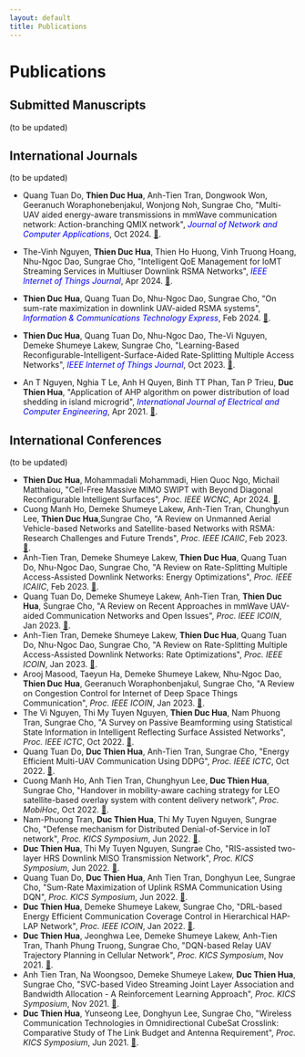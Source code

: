 ```yaml
---
layout: default
title: Publications
---
```


# Publications

## Submitted Manuscripts
(to be updated)


## International Journals 
(to be updated)
- Quang Tuan Do, **Thien Duc Hua**, Anh-Tien Tran, Dongwook Won, Geeranuch Woraphonebenjakul, Wonjong Noh, Sungrae Cho, 
  "Multi-UAV aided energy-aware transmissions in mmWave communication network: Action-branching QMIX network", 
  *<span style="color: blue;">Journal of Network and Computer Applications</span>*, Oct 2024. 
  [🔗](https://www.sciencedirect.com/science/article/pii/S1084804524001255).

- The-Vinh Nguyen, **Thien Duc Hua**, Thien Ho Huong, Vinh Truong Hoang, Nhu-Ngoc Dao, Sungrae Cho, 
  "Intelligent QoE Management for IoMT Streaming Services in Multiuser Downlink RSMA Networks", 
  *<span style="color: blue;">IEEE Internet of Things Journal</span>*, Apr 2024. 
  [🔗](https://ieeexplore.ieee.org/abstract/document/10322782).

- **Thien Duc Hua**, Quang Tuan Do, Nhu-Ngoc Dao, Sungrae Cho, 
  "On sum-rate maximization in downlink UAV-aided RSMA systems", 
  *<span style="color: blue;">Information & Communications Technology Express</span>*, Feb 2024. 
  [🔗](https://www.sciencedirect.com/science/article/pii/S2405959523000280).
  
- **Thien Duc Hua**, Quang Tuan Do, Nhu-Ngoc Dao, The-Vi Nguyen, Demeke Shumeye Lakew, Sungrae Cho, 
  "Learning-Based Reconfigurable-Intelligent-Surface-Aided Rate-Splitting Multiple Access Networks", 
  *<span style="color: blue;">IEEE Internet of Things Journal</span>*, Oct 2023. 
  [🔗](https://www.researchgate.net/publication/371167332_Learning-based_Reconfigurable_Intelligent_Surface-aided_Rate-Splitting_Multiple_Access_Networks).

- An T Nguyen, Nghia T Le, Anh H Quyen, Binh TT Phan, Tan P Trieu, **Duc Thien Hua**, "Application of AHP algorithm on power distribution of load shedding in island microgrid", *<span style="color: blue;">International Journal of Electrical and Computer Engineering</span>*, Apr 2021. [🔗](https://d1wqtxts1xzle7.cloudfront.net/66105664/11_22925_CE_30jul_15apr_L-libre.pdf?1616750769=&response-content-disposition=inline%3B+filename%3DApplication_of_AHP_algorithm_on_power_di.pdf&Expires=1740071646&Signature=ZvkRtCUjGvam8RP6dnV3Zjmrx2UxVW7ZhcKetQ9EVQsXtYxQ2sd6rVcYG0a3txpQlMluOKG1tq7VovDX1nlF8lGD533h7iDrvxsomrqoxX29H2SxYWiodmUmTWFpHq9~vmcKVneQqxjC2cwKmmRe-1HAjbMK0zHMKpqbD7yQY67iKIs6VAFfbnciaKY0WAu7tMQfgHQFqGNKYRBUSLaouU-P9iwAh-dHJXiIzgMME7Qvel0WshtdWG93kDESeGZdhrgdUNZQcBEkxKKtJPrU-2NR0vJlOR~T3Vgly5QphoAFoeMWhB9aAXpZLB35eGi6srsIKfIK3Fz6nL5rgmq1tQ__&Key-Pair-Id=APKAJLOHF5GGSLRBV4ZA).  



## International Conferences
(to be updated)
- **Thien Duc Hua**, Mohammadali Mohammadi, Hien Quoc Ngo, Michail Matthaiou, "Cell-Free Massive MIMO SWIPT with Beyond Diagonal Reconfigurable Intelligent Surfaces", *Proc. IEEE WCNC*, Apr 2024. [🔗](https://arxiv.org/abs/2402.00646).  
- Cuong Manh Ho, Demeke Shumeye Lakew, Anh-Tien Tran, Chunghyun Lee, **Thien Duc Hua**,Sungrae Cho, "A Review on Unmanned Aerial Vehicle-based Networks and Satellite-based Networks with RSMA: Research Challenges and Future Trends", *Proc. IEEE ICAIIC*, Feb 2023. [🔗](https://www.researchgate.net/publication/369495670_A_Review_on_Unmanned_Aerial_Vehicle-based_Networks_and_Satellite-based_Networks_with_RSMA_Research_Challenges_and_Future_Trends).  
- Anh-Tien Tran, Demeke Shumeye Lakew, **Thien Duc Hua**, Quang Tuan Do, Nhu-Ngoc Dao, Sungrae Cho, "A Review on Rate-Splitting Multiple Access-Assisted Downlink Networks: Energy Optimizations", *Proc. IEEE ICAIIC*, Feb 2023. [🔗](https://www.researchgate.net/publication/369486482_A_Review_on_Rate-Splitting_Multiple_Access-Assisted_Downlink_Networks_Energy_Optimizations).  
- Quang Tuan Do, Demeke Shumeye Lakew, Anh-Tien Tran, **Thien Duc Hua**, Sungrae Cho, "A Review on Recent Approaches in mmWave UAV-aided Communication Networks and Open Issues", *Proc. IEEE ICOIN*, Jan 2023. [🔗](https://www.researchgate.net/publication/368731316_A_Review_on_Recent_Approaches_in_mmWave_UAV-aided_Communication_Networks_and_Open_Issues).  
- Anh-Tien Tran, Demeke Shumeye Lakew, **Thien Duc Hua**, Quang Tuan Do, Nhu-Ngoc Dao, Sungrae Cho, "A Review on Rate-Splitting Multiple Access-Assisted Downlink Networks: Rate Optimizations", *Proc. IEEE ICOIN*, Jan 2023. [🔗](https://www.researchgate.net/publication/368726616_A_Review_on_Rate-Splitting_Multiple_Access-Assisted_Downlink_Networks_Rate_Optimizations).  
- Arooj Masood, Taeyun Ha, Demeke Shumeye Lakew, Nhu-Ngoc Dao, **Thien Duc Hua**, Geeranuch Woraphonbenjakul, Sungrae Cho, "A Review on Congestion Control for Internet of Deep Space Things Communication", *Proc. IEEE ICOIN*, Jan 2023. [🔗](https://www.researchgate.net/publication/368730180_A_Review_on_Congestion_Control_for_Internet_of_Deep_Space_Things_Communication).  
- The Vi Nguyen, Thi My Tuyen Nguyen, **Thien Duc Hua**, Nam Phuong Tran, Sungrae Cho, "A Survey on Passive Beamforming using Statistical State Information in Intelligent Reflecting Surface Assisted Networks", *Proc. IEEE ICTC*, Oct 2022. [🔗](https://www.researchgate.net/publication/365752939_A_Survey_on_Passive_Beamforming_using_Statistical_State_Information_in_Intelligent_Reflecting_Surface_Assisted_Networks).  
- Quang Tuan Do, **Duc Thien Hua**, Anh-Tien Tran, Sungrae Cho, "Energy Efficient Multi-UAV Communication Using DDPG", *Proc. IEEE ICTC*, Oct 2022. [🔗](https://www.researchgate.net/publication/365752878_Energy_Efficient_Multi-UAV_Communication_Using_DDPG).  
- Cuong Manh Ho, Anh Tien Tran, Chunghyun Lee, **Duc Thien Hua**, Sungrae Cho, "Handover in mobility-aware caching strategy for LEO satellite-based overlay system with content delivery network", *Proc. MobiHoc*, Oct 2022. [🔗](https://www.researchgate.net/publication/364121027_Handover_in_mobility-aware_caching_strategy_for_LEO_satellite-based_overlay_system_with_content_delivery_network).  
- Nam-Phuong Tran, **Duc Thien Hua**, Thi My Tuyen Nguyen, Sungrae Cho, "Defense mechanism for Distributed Denial-of-Service in IoT network", *Proc. KICS Symposium*, Jun 2022. [🔗](https://www.dbpia.co.kr/Journal/articleDetail?nodeId=NODE11108051).  
- **Duc Thien Hua**, Thi My Tuyen Nguyen, Sungrae Cho, "RIS-assisted two-layer HRS Downlink MISO Transmission Network", *Proc. KICS Symposium*, Jun 2022. [🔗](https://www.dbpia.co.kr/Journal/articleDetail?nodeId=NODE11108187).  
- Quang Tuan Do, **Duc Thien Hua**, Anh Tien Tran, Donghyun Lee, Sungrae Cho, "Sum-Rate Maximization of Uplink RSMA Communication Using DQN", *Proc. KICS Symposium*, Jun 2022. [🔗](https://www.dbpia.co.kr/Journal/articleDetail?nodeId=NODE11047902).  
- **Duc Thien Hua**, Demeke Shumeye Lakew, Sungrae Cho, "DRL-based Energy Efficient Communication Coverage Control in Hierarchical HAP-LAP Network", *Proc. IEEE ICOIN*, Jan 2022. [🔗](https://www.researchgate.net/publication/358180297_DRL-based_Energy_Efficient_Communication_Coverage_Control_in_Hierarchical_HAP-LAP_Network).  
- **Duc Thien Hua**, Jeonghwa Lee, Demeke Shumeye Lakew, Anh-Tien Tran, Thanh Phung Truong, Sungrae Cho, "DQN-based Relay UAV Trajectory Planning in Cellular Network", *Proc. KICS Symposium*, Nov 2021. [🔗](https://www.dbpia.co.kr/Journal/articleDetail?nodeId=NODE11022840).  
- Anh Tien Tran, Na Woongsoo, Demeke Shumeye Lakew, **Duc Thien Hua**, Sungrae Cho, "SVC-based Video Streaming Joint Layer Association and Bandwidth Allocation - A Reinforcement Learning Approach", *Proc. KICS Symposium*, Nov 2021. [🔗](https://www.dbpia.co.kr/Journal/articleDetail?nodeId=NODE11022789).  
- **Duc Thien Hua**, Yunseong Lee, Donghyun Lee, Sungrae Cho, "Wireless Communication Technologies in Omnidirectional CubeSat Crosslink: Comparative Study of The Link Budget and Antenna Requirement", *Proc. KICS Symposium*, Jun 2021. [🔗](https://www.dbpia.co.kr/Journal/articleDetail?nodeId=NODE11022789).  
